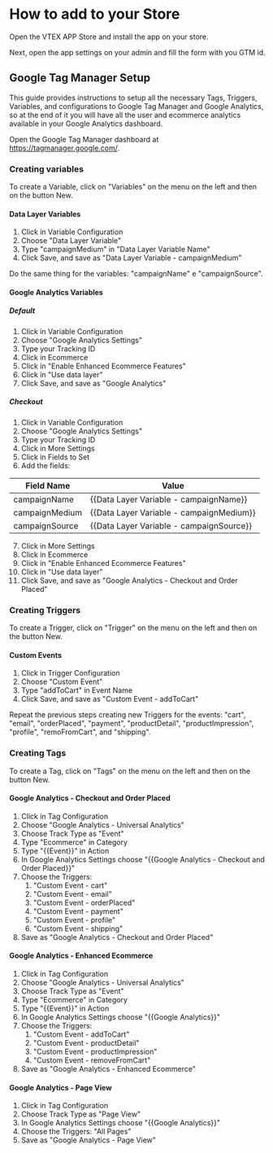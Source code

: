 # How to add to your Store

Open the VTEX APP Store and install the app on your store.

Next, open the app settings on your admin and fill the form with you GTM id.

## Google Tag Manager Setup

This guide provides instructions to setup all the necessary Tags, Triggers, Variables, and configurations to Google Tag Manager and Google Analytics, so at the end of it you will have all the user and ecommerce analytics available in your Google Analytics dashboard.

Open the Google Tag Manager dashboard at https://tagmanager.google.com/.

### Creating variables

To create a Variable, click on "Variables" on the menu on the left and then on the button New.

#### Data Layer Variables

1. Click in Variable Configuration
2. Choose "Data Layer Variable"
3. Type "campaignMedium" in "Data Layer Variable Name"
4. Click Save, and save as "Data Layer Variable - campaignMedium"

Do the same thing for the variables: "campaignName" e "campaignSource".

#### Google Analytics Variables

##### Default

1. Click in Variable Configuration
2. Choose "Google Analytics Settings"
3. Type your Tracking ID
4. Click in Ecommerce
5. Click in "Enable Enhanced Ecommerce Features"
6. Click in "Use data layer"
7. Click Save, and save as "Google Analytics" 

##### Checkout

1. Click in Variable Configuration
2. Choose "Google Analytics Settings"
3. Type your Tracking ID
4. Click in More Settings
5. Click in Fields to Set
6. Add the fields:

Field Name | Value
---|---
campaignName | {{Data Layer Variable - campaignName}}
campaignMedium | {{Data Layer Variable - campaignMedium}}
campaignSource | {{Data Layer Variable - campaignSource}}

7. Click in More Settings
8. Click in Ecommerce
9. Click in "Enable Enhanced Ecommerce Features"
10. Click in "Use data layer"
11. Click Save, and save as "Google Analytics - Checkout and Order Placed" 

### Creating Triggers

To create a Trigger, click on "Trigger" on the menu on the left and then on the button New.

#### Custom Events

1. Click in Trigger Configuration
2. Choose "Custom Event"
3. Type "addToCart" in Event Name
4. Click Save, and save as "Custom Event - addToCart"

Repeat the previous steps creating new Triggers for the events: "cart", "email", "orderPlaced", "payment", "productDetail", "productImpression", "profile", "remoFromCart", and "shipping".

### Creating Tags

To create a Tag, click on "Tags" on the menu on the left and then on the button New.

#### Google Analytics - Checkout and Order Placed

1. Click in Tag Configuration
2. Choose "Google Analytics - Universal Analytics"
3. Choose Track Type as "Event"
4. Type "Ecommerce" in Category
5. Type "{{Event}}" in Action
6. In Google Analytics Settings choose "{{Google Analytics - Checkout and Order Placed}}"
7. Choose the Triggers: 
    1. "Custom Event - cart"
    2. "Custom Event - email"
    3. "Custom Event - orderPlaced"
    4. "Custom Event - payment"
    5. "Custom Event - profile"
    6. "Custom Event - shipping"
8. Save as "Google Analytics - Checkout and Order Placed"

#### Google Analytics - Enhanced Ecommerce

1. Click in Tag Configuration
2. Choose "Google Analytics - Universal Analytics"
3. Choose Track Type as "Event"
4. Type "Ecommerce" in Category
5. Type "{{Event}}" in Action
6. In Google Analytics Settings choose "{{Google Analytics}}"
7. Choose the Triggers:
    1. "Custom Event - addToCart"
    2. "Custom Event - productDetail"
    3. "Custom Event - productImpression"
    4. "Custom Event - removeFromCart"
8. Save as "Google Analytics - Enhanced Ecommerce"

#### Google Analytics - Page View

1. Click in Tag Configuration
2. Choose Track Type as "Page View"
3. In Google Analytics Settings choose "{{Google Analytics}}"
4. Choose the Triggers: "All Pages"
5. Save as "Google Analytics - Page View"

